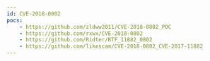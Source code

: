 ```yaml
---
id: CVE-2018-0802
pocs:
    - https://github.com/zldww2011/CVE-2018-0802_POC
    - https://github.com/rxwx/CVE-2018-0802
    - https://github.com/Ridter/RTF_11882_0802
    - https://github.com/likescam/CVE-2018-0802_CVE-2017-11882
---
```

